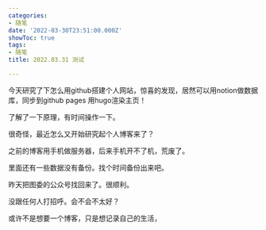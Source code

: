 ```yaml
---
categories:
- 随笔
date: '2022-03-30T23:51:00.000Z'
showToc: true
tags:
- 随笔
title: 2022.03.31 测试

---
```




今天研究了下怎么用github搭建个人网站，惊喜的发现，居然可以用notion做数据库，同步到github pages 用hugo渲染主页！

了解了一下原理，有时间操作一下。

很奇怪，最近怎么又开始研究起个人博客来了？

之前的博客用手机做服务器，后来手机开不了机，荒废了。

里面还有一些数据没有备份。找个时间备份出来吧。

昨天把图委的公众号找回来了。很顺利。

没跟任何人打招呼。会不会不太好？



或许不是想要一个博客，只是想记录自己的生活，

